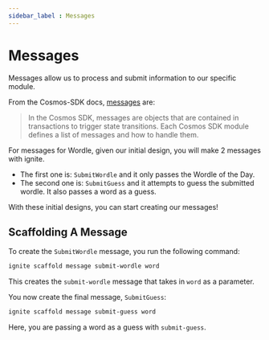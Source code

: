 ```yaml
---
sidebar_label : Messages
---
```


# Messages

Messages allow us to process and submit information to our specific module.

From the Cosmos-SDK docs, [messages](https://docs.cosmos.network/master/building-modules/messages-and-queries.html#messages)
are:

> In the Cosmos SDK, messages are objects that are contained
  in transactions to trigger state transitions. Each Cosmos SDK
  module defines a list of messages and how to handle them.

For messages for Wordle, given our initial design, you will
make 2 messages with ignite.

* The first one is: `SubmitWordle` and it only passes the Wordle of the Day.
* The second one is: `SubmitGuess` and it attempts to guess the submitted
  wordle. It also passes a word as a guess.

With these initial designs, you can start creating our messages!

## Scaffolding A Message

To create the `SubmitWordle` message, you run the following command:

```sh
ignite scaffold message submit-wordle word
```

This creates the `submit-wordle` message that takes in `word` as a parameter.

You now create the final message, `SubmitGuess`:

```sh
ignite scaffold message submit-guess word
```

Here, you are passing a word as a guess with `submit-guess`.
